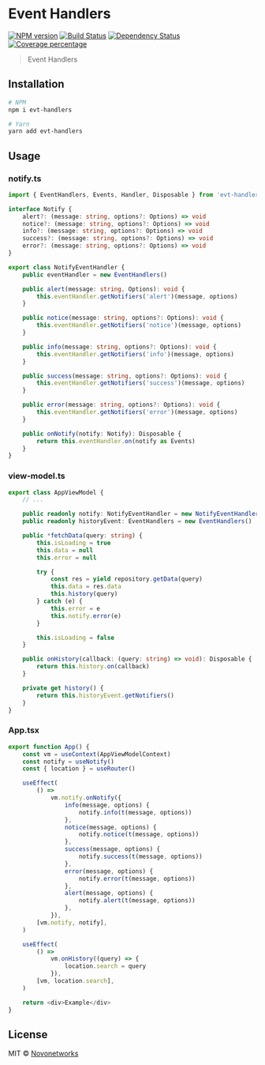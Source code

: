 # Event Handlers
[![NPM version][npm-image]][npm-url] [![Build Status][travis-image]][travis-url] [![Dependency Status][daviddm-image]][daviddm-url] [![Coverage percentage][coveralls-image]][coveralls-url]
> Event Handlers


## Installation

```bash
# NPM
npm i evt-handlers

# Yarn
yarn add evt-handlers
```

## Usage

### notify.ts
```ts
import { EventHandlers, Events, Handler, Disposable } from 'evt-handlers'

interface Notify {
    alert?: (message: string, options?: Options) => void
    notice?: (message: string, options?: Options) => void
    info?: (message: string, options?: Options) => void
    success?: (message: string, options?: Options) => void
    error?: (message: string, options?: Options) => void
}

export class NotifyEventHandler {
    public eventHandler = new EventHandlers()

    public alert(message: string, Options): void {
        this.eventHandler.getNotifiers('alert')(message, options)
    }

    public notice(message: string, options?: Options): void {
        this.eventHandler.getNotifiers('notice')(message, options)
    }

    public info(message: string, options?: Options): void {
        this.eventHandler.getNotifiers('info')(message, options)
    }

    public success(message: string, options?: Options): void {
        this.eventHandler.getNotifiers('success')(message, options)
    }

    public error(message: string, options?: Options): void {
        this.eventHandler.getNotifiers('error')(message, options)
    }

    public onNotify(notify: Notify): Disposable {
        return this.eventHandler.on(notify as Events)
    }
}
```

### view-model.ts
```ts
export class AppViewModel {
    // ...

    public readonly notify: NotifyEventHandler = new NotifyEventHandler()
    public readonly historyEvent: EventHandlers = new EventHandlers()

    public *fetchData(query: string) {
        this.isLoading = true
        this.data = null
        this.error = null

        try {
            const res = yield repository.getData(query)
            this.data = res.data
            this.history(query)
        } catch (e) {
            this.error = e
            this.notify.error(e)
        }

        this.isLoading = false
    }

    public onHistory(callback: (query: string) => void): Disposable {
        return this.history.on(callback)
    }

    private get history() {
        return this.historyEvent.getNotifiers()
    }
}
```

### App.tsx
```ts
export function App() {
    const vm = useContext(AppViewModelContext)
    const notify = useNotify()
    const { location } = useRouter()

    useEffect(
        () =>
            vm.notify.onNotify({
                info(message, options) {
                    notify.info(t(message, options))
                },
                notice(message, options) {
                    notify.notice(t(message, options))
                },
                success(message, options) {
                    notify.success(t(message, options))
                },
                error(message, options) {
                    notify.error(t(message, options))
                },
                alert(message, options) {
                    notify.alert(t(message, options))
                },
            }),
        [vm.notify, notify],
    )

    useEffect(
        () =>
            vm.onHistory((query) => {
                location.search = query
            }),
        [vm, location.search],
    )

    return <div>Example</div>
}
```

## License

MIT © [Novonetworks](http://www.novonetworks.com)

[npm-image]: https://badge.fury.io/js/evt-handlers.svg
[npm-url]: https://npmjs.org/package/evt-handlers
[travis-image]: https://travis-ci.org/novonetworks/evt-handlers.svg?branch=master
[travis-url]: https://travis-ci.org/novonetworks/evt-handlers
[daviddm-image]: https://david-dm.org/novonetworks/evt-handlers.svg?theme=shields.io
[daviddm-url]: https://david-dm.org/novonetworks/evt-handlers
[coveralls-image]: https://coveralls.io/repos/novonetworks/evt-handlers/badge.svg
[coveralls-url]: https://coveralls.io/r/novonetworks/evt-handlers
